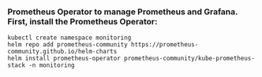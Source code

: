 ### Prometheus Operator to manage Prometheus and Grafana. First, install the Prometheus Operator:
```
kubectl create namespace monitoring
helm repo add prometheus-community https://prometheus-community.github.io/helm-charts
helm install prometheus-operator prometheus-community/kube-prometheus-stack -n monitoring
```
